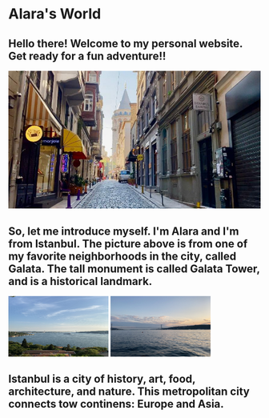 <h1>Alara's World</h1>
<div>
  
<h2>Hello there! Welcome to my personal website. Get ready for a fun adventure!!</h2>
<div>
<img src="Images/PHOTO-2021-04-21-15-11-49.jpg">

<h2>So, let me introduce myself. I'm Alara and I'm from Istanbul. The picture above is from one of my favorite neighborhoods in the city, called Galata. The tall monument is called Galata Tower, and is a historical landmark.</h2>

<div>
<img src="Images/bogaz.jpg" width="200" height="121""> 
<img src="Images/kopru.jpg" width="200" height="121"> 

<div>
<h2>Istanbul is a city of history, art, food, architecture, and nature. This metropolitan city connects tow continens: Europe and Asia.</h2>
  
  
